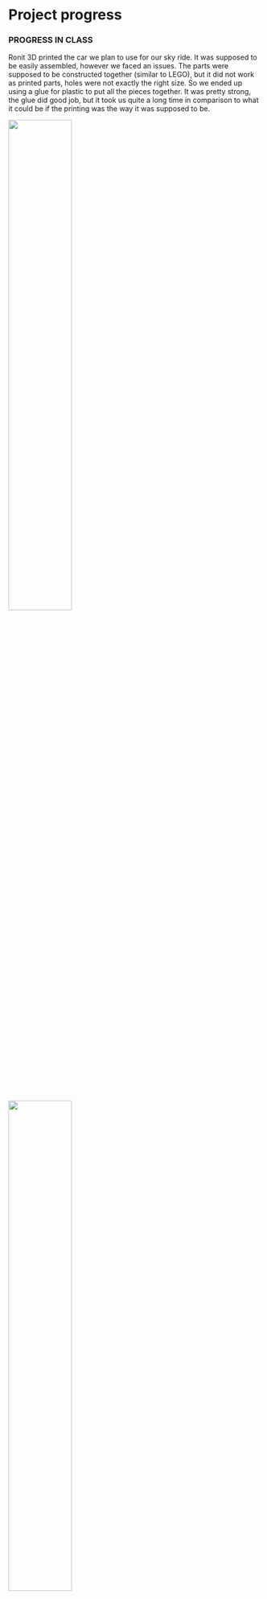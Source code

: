 # Project progress

### PROGRESS IN CLASS
Ronit 3D printed the car we plan to use for our sky ride. 
It was supposed to be easily assembled, however we faced an issues. The parts were supposed to be constructed together (similar to LEGO), but it did not work as printed parts, holes were not exactly the right size. So we ended up using a glue for plastic to put all the pieces together. It was pretty strong, the glue did good job, but it took us quite a long time in comparison to what it could be if the printing was the way it was supposed to be. 


<img src="https://github.com/lizadat/MachineLab/assets/98390904/5b293370-aa3a-4d93-9881-6f22196064c1" width="50%" height="50%">


<img src="https://github.com/lizadat/MachineLab/assets/98390904/36c6b5d9-a394-4b85-b6db-3a053ac4f2b2" width="50%" height="50%">


We also did a lot of planning in terms of all right measurements for our ride and frame for a final look. We faced a few issues, for example we had to make sure that the stand for a sky frame and the car do not touch each other, the car does not collide with a vertical plane on the back and so on. We could draw everything on our draft bottom, which helped a lot. 


<img src="https://github.com/lizadat/MachineLab/assets/98390904/41c7d7df-14e6-4692-be98-9e777827f701" width="50%" height="50%">


As a result here are some important measurements: the stands for a frame should be 75 cm high, this is where the frame will be attached. The size of a frame 43*34 (as far as I can remember) cm. @michaelshiloh helped us to cut the aluminium pieces the right length, so that the work is done better and faster.


<img src="https://github.com/lizadat/MachineLab/assets/98390904/5b21a37e-6a67-4fbf-8eef-8492e609c793" width="50%" height="50%">


Our plan for the future was:
- Cut the metal for the ride stands
- Create (assemble) the stands
- Make the pillar for the ride
- One more or two more clouds
- Decide on the rope (try out the fishing line 1 mm)


### PROGRESS AT HOME

WORKING WITH METAL
I was first quite scared about working with metal, cause drilling and everything looked much harder than with wood. However, as a result I enjoyed the process and learned how to do everything.

Just when I started figuring out where to drill the holes I had a dilemma. My plan was to drill the holes in the middle and on both sides, so that I would used one bolt to connect the angle brackets on both sides. However, the brackets I used had the holes in different places and even when I tried to connect them with one bolt, the brackets would appear tilted, so this method did not work.


<img src="https://github.com/lizadat/MachineLab/assets/98390904/5454df79-eb1c-4d63-af02-0a9565c84243" width="50%" height="50%">


I used a used metal pieces to figure out the right connection I wanted to use. I was advised to use a screw to connect the brackets and have 2 screews on each side. I thought they would obstruct one another, but surprisingly the did not, and it all was quite tight. 


<img src="https://github.com/lizadat/MachineLab/assets/98390904/b574f06d-d02e-4d0a-b76e-c51a761d0f6b" width="50%" height="50%">


So I used this method for my initial metal part. I also marked all other spots for the holes for the frame and drilled. After that I connected the motor to one of my stands and I really liked how strong it was. I feel that motor is quite heavy and the stand, with two brackets on the opposite sides were not enough. What I did is that on the other stand the two brackets are not on the other sides as in the first stand, so they can support the motor from falling to the sides. 


<img src="https://github.com/lizadat/MachineLab/assets/98390904/e3f7bd57-cc9e-4009-be12-a3079f220cd6" width="50%" height="50%">


When I assembled the frame it was very loose. I do not know what might be the reason, but I have 2 ideas: 1 - I need to tight more the bolts and nuts; 2 - there are small pieces of metal left on the holes after drilling, so maybe I need to find a specific tool which can remove them. 


Even though the frame was quite loose I still tried to connect it to the stands and see how it was. I really like that it doesn't take much space, but is very strong. However, I do need to make sure that everything is very tight. 

<img src="https://github.com/lizadat/MachineLab/assets/98390904/af64566b-615d-4e8f-a099-02732b3bdf43" width="50%" height="50%">


https://github.com/lizadat/MachineLab/assets/98390904/f7aff5da-c223-405f-8b47-55289b33864c


After advising with the professor I fixed the frame. I used a metal file to remove the pieces left on the frame parts after the drilling. I think because I had some of them left there it prevented the nut from a complete tightness. Moreover, I was shown where the proper tools were for tightening the nuts, so as a result I used them and everything turned out the way I planned. 

After that I proceeded with installing my metal construction to the wooden bottom.
I measured where the stands were supposed to be and drilled the holes and used the screws to attach the stands to the bottom. 
They stood very firm. 




After that I added the frame. I am glad that with the bolts it is relatively easy to assemble and disassemble everything, so I can easily take the frame down. Everything seems very steady and I like it.



My next step was to set up the right degrees values for the motor. I again used a potentiometer to find out the values, because when I attached the frame it was in a different place then I had before. Now the degrees I use are 95-115. 





My plan for the future:
- I want to make a few mor clouds and connect them to my frame
- Maybe, have everything connected (clouds and motor) and see how the whole picture looks like.

We will also continue working on our sky ride. Go to the [Ronit's github](). 



